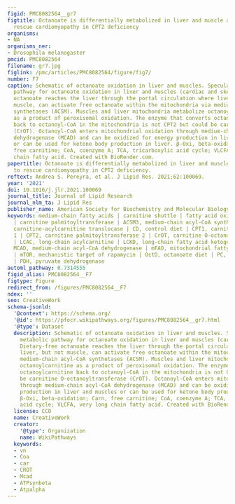 ```yaml
---
figid: PMC8082564__gr7
figtitle: Octanoate is differentially metabolized in liver and muscle and fails to
  rescue cardiomyopathy in CPT2 deficiency
organisms:
- NA
organisms_ner:
- Drosophila melanogaster
pmcid: PMC8082564
filename: gr7.jpg
figlink: /pmc/articles/PMC8082564/figure/fig7/
number: F7
caption: Schematic of octanoate oxidation in liver and muscles. Speculative metabolic
  pathway for octanoate oxidation in liver and muscles (cardiac and skeletal). Dietary-free
  octanoate reaches the liver through the portal circulation where liver, but not
  muscle, can activate free octanoate within the mitochondria via medium-chain acyl-CoA
  synthetases (ACSM). Muscles and liver mitochondria metabolize octanoylcarnitine
  as a product of peroxisomal oxidation. The enzyme that converts octanoylcarnitine
  back to octanoyl-CoA in the mitochondria is not CPT2 but could be carnitine O-octanoyltransferase
  (CrOT). Octanoyl-CoA enters mitochondrial oxidation through medium-chain acyl-CoA
  dehydrogenase (MCAD) and can be oxidized for energy production in liver and muscles
  or can be used for ketone body production in liver. β-Oxi, beta-oxidation; Carn,
  free carnitine; CoA, coenzyme A; TCA, tricarboxylic acid cycle; VLCFA, very long
  chain fatty acid. Created with BioRender.com.
papertitle: Octanoate is differentially metabolized in liver and muscle and fails
  to rescue cardiomyopathy in CPT2 deficiency.
reftext: Andrea S. Pereyra, et al. J Lipid Res. 2021;62:100069.
year: '2021'
doi: 10.1016/j.jlr.2021.100069
journal_title: Journal of Lipid Research
journal_nlm_ta: J Lipid Res
publisher_name: American Society for Biochemistry and Molecular Biology
keywords: medium-chain fatty acids | carnitine shuttle | fatty acid oxidation | mitochondria
  | carnitine palmitoyltransferase | ACSM3, medium-chain acyl-CoA synthetase 3 | CACT,
  carnitine-acylcarnitine translocase | CD, control diet | CPT1, carnitine palmitoyltransferase
  1 | CPT2, carnitine palmitoyltransferase 2 | CrOT, carnitine O-octanoyltransferase
  | LCAC, long-chain acylcarnitine | LCKD, long-chain fatty acid ketogenic diet |
  MCAD, medium-chain acyl-CoA dehydrogenase | mFAO, mitochondrial fatty acid oxidation
  | mTOR, mechanistic target of rapamycin | OctD, octanoate diet | PC, phosphatidylcholine
  | PDH, pyruvate dehydrogenase
automl_pathway: 0.7314555
figid_alias: PMC8082564__F7
figtype: Figure
redirect_from: /figures/PMC8082564__F7
ndex: ''
seo: CreativeWork
schema-jsonld:
  '@context': https://schema.org/
  '@id': https://pfocr.wikipathways.org/figures/PMC8082564__gr7.html
  '@type': Dataset
  description: Schematic of octanoate oxidation in liver and muscles. Speculative
    metabolic pathway for octanoate oxidation in liver and muscles (cardiac and skeletal).
    Dietary-free octanoate reaches the liver through the portal circulation where
    liver, but not muscle, can activate free octanoate within the mitochondria via
    medium-chain acyl-CoA synthetases (ACSM). Muscles and liver mitochondria metabolize
    octanoylcarnitine as a product of peroxisomal oxidation. The enzyme that converts
    octanoylcarnitine back to octanoyl-CoA in the mitochondria is not CPT2 but could
    be carnitine O-octanoyltransferase (CrOT). Octanoyl-CoA enters mitochondrial oxidation
    through medium-chain acyl-CoA dehydrogenase (MCAD) and can be oxidized for energy
    production in liver and muscles or can be used for ketone body production in liver.
    β-Oxi, beta-oxidation; Carn, free carnitine; CoA, coenzyme A; TCA, tricarboxylic
    acid cycle; VLCFA, very long chain fatty acid. Created with BioRender.com.
  license: CC0
  name: CreativeWork
  creator:
    '@type': Organization
    name: WikiPathways
  keywords:
  - vn
  - Coa
  - car
  - CROT
  - Mcad
  - ATPsynbeta
  - Atpalpha
---
```

